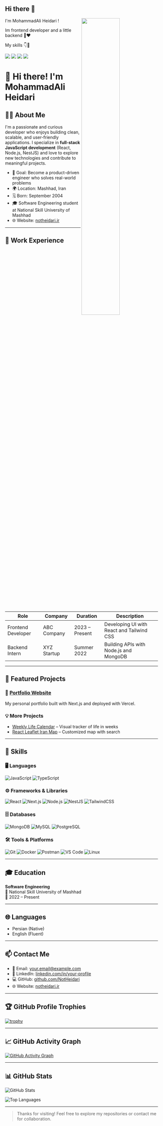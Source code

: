 ## Hi there 👋
<div>
  <img align="right" width="50%" src="https://camo.githubusercontent.com/5aa97d425985b10197701c74067f1b1a7dc086cc064e1be03ee58f21f78850f3/68747470733a2f2f7777772e63617265657267756964652e636f6d2f6361726565722f77702d636f6e74656e742f75706c6f6164732f323032312f30372f456755782e676966" />
  <p width="50%" align="left">I'm MohammadAli Heidari !</p>
  <p width="50%">Im frontend developer and a little backend 🤏❤️</p>
  <P width="50%">My skills 👇💎</P>
  <img  src="https://skillicons.dev/icons?i=html,css,tailwind,js,react,scss" />
  <img src="https://skillicons.dev/icons?i=nextjs,ts,redux,npm,git,github" />
  <img src="https://skillicons.dev/icons?i=figma,mysql,mongodb,nestjs,redis" />
  <img src="https://skillicons.dev/icons?i=linux" />
</div>


# 👋 Hi there! I'm MohammadAli Heidari

## 🧑‍💻 About Me

I'm a passionate and curious developer who enjoys building clean, scalable, and user-friendly applications. I specialize in **full-stack JavaScript development** (React, Node.js, NestJS) and love to explore new technologies and contribute to meaningful projects.

-   🎯 Goal: Become a product-driven engineer who solves real-world problems
-   🌍 Location: Mashhad, Iran
-   🗓️ Born: September 2004
-   🎓 Software Engineering student at National Skill University of Mashhad
-   🌐 Website: [notheidari.ir](https://notheidari.ir)

---

## 💼 Work Experience

| Role               | Company     | Duration       | Description                               |
| ------------------ | ----------- | -------------- | ----------------------------------------- |
| Frontend Developer | ABC Company | 2023 – Present | Developing UI with React and Tailwind CSS |
| Backend Intern     | XYZ Startup | Summer 2022    | Building APIs with Node.js and MongoDB    |

---

## 🚀 Featured Projects

### 🔗 [Portfolio Website](https://notheidari.ir)

My personal portfolio built with Next.js and deployed with Vercel.

### 💡 More Projects

-   [Weekly Life Calendar](https://github.com/NotHeidari/weeks-of-my-life) – Visual tracker of life in weeks
-   [React Leaflet Iran Map](https://github.com/NotHeidari/iran-map-app) – Customized map with search

---

## 🧰 Skills

### 🖥️ Languages

![JavaScript](https://img.shields.io/badge/-JavaScript-F7DF1E?logo=javascript&logoColor=black&style=flat-square)
![TypeScript](https://img.shields.io/badge/-TypeScript-3178C6?logo=typescript&logoColor=white&style=flat-square)

### ⚙️ Frameworks & Libraries

![React](https://img.shields.io/badge/-React-61DAFB?logo=react&logoColor=black&style=flat-square)
![Next.js](https://img.shields.io/badge/-Next.js-000000?logo=next.js&logoColor=white&style=flat-square)
![Node.js](https://img.shields.io/badge/-Node.js-339933?logo=node.js&logoColor=white&style=flat-square)
![NestJS](https://img.shields.io/badge/-NestJS-E0234E?logo=nestjs&logoColor=white&style=flat-square)
![TailwindCSS](https://img.shields.io/badge/-Tailwind_CSS-38B2AC?logo=tailwind-css&logoColor=white&style=flat-square)

### 🗄️ Databases

![MongoDB](https://img.shields.io/badge/-MongoDB-47A248?logo=mongodb&logoColor=white&style=flat-square)
![MySQL](https://img.shields.io/badge/-MySQL-4479A1?logo=mysql&logoColor=white&style=flat-square)
![PostgreSQL](https://img.shields.io/badge/-PostgreSQL-4169E1?logo=postgresql&logoColor=white&style=flat-square)

### 🛠 Tools & Platforms

![Git](https://img.shields.io/badge/-Git-F05032?logo=git&logoColor=white&style=flat-square)
![Docker](https://img.shields.io/badge/-Docker-2496ED?logo=docker&logoColor=white&style=flat-square)
![Postman](https://img.shields.io/badge/-Postman-FF6C37?logo=postman&logoColor=white&style=flat-square)
![VS Code](https://img.shields.io/badge/-VS_Code-007ACC?logo=visual-studio-code&logoColor=white&style=flat-square)
![Linux](https://img.shields.io/badge/-Linux-FCC624?logo=linux&logoColor=black&style=flat-square)

---

## 🎓 Education

**Software Engineering**  
📍 National Skill University of Mashhad  
📅 2022 – Present

---

## 🌐 Languages

-   Persian (Native)
-   English (Fluent)

---

## 📫 Contact Me

-   📧 Email: your.email@example.com
-   💼 LinkedIn: [linkedin.com/in/your-profile](https://linkedin.com/in/your-profile)
-   💻 GitHub: [github.com/NotHeidari](https://github.com/NotHeidari)
-   🌐 Website: [notheidari.ir](https://notheidari.ir)

---

## 🏆 GitHub Profile Trophies

[![trophy](https://github-profile-trophy.vercel.app/?username=NotHeidari&theme=darkhub&no-frame=true&margin-w=15&column=7)](https://github.com/ryo-ma/github-profile-trophy)

---

## 📈 GitHub Activity Graph

[![GitHub Activity Graph](https://github-readme-activity-graph.vercel.app/graph?username=NotHeidari&theme=react-dark&hide_border=true&area=true)](https://github.com/ashutosh00710/github-readme-activity-graph)

---

## 📊 GitHub Stats

![GitHub Stats](https://github-readme-stats.vercel.app/api?username=NotHeidari&show_icons=true&theme=radical)

![Top Languages](https://github-readme-stats.vercel.app/api/top-langs/?username=NotHeidari&layout=compact&theme=radical)

---

> Thanks for visiting! Feel free to explore my repositories or contact me for collaboration.
